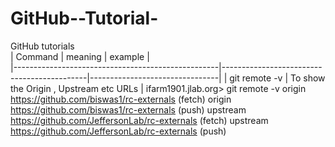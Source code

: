 # GitHub--Tutorial-
GitHub tutorials  
|                    Command                        |                meaning                     |          example               |  
|---------------------------------------------------|--------------------------------------------|--------------------------------|
| git remote -v                                     | To show the Origin , Upstream etc URLs     | ifarm1901.jlab.org> git remote -v
origin	https://github.com/biswas1/rc-externals (fetch)
origin	https://github.com/biswas1/rc-externals (push)
upstream	https://github.com/JeffersonLab/rc-externals (fetch)
upstream	https://github.com/JeffersonLab/rc-externals (push)

